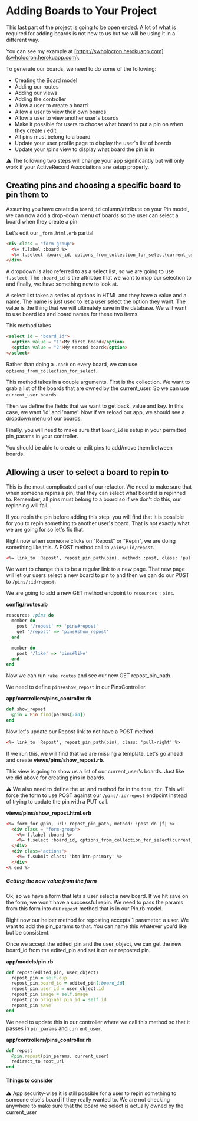 # Adding Boards to Your Project

This last part of the project is going to be open ended. A lot of what is required for adding boards is not new to us but we will be using it in a different way.

You can see my example at [https://swholocron.herokuapp.com](swholocron.herokuapp.com).

To generate our boards, we need to do some of the following:

 * Creating the Board model
 * Adding our routes
 * Adding our views
 * Adding the controller
 * Allow a user to create a board
 * Allow a user to view their own boards
 * Allow a user to view another user's boards
 * Make it possible for users to choose what board to put a pin on when they create / edit
 * All pins must belong to a board
 * Update your user profile page to display the user's list of boards
 * Update your /pins view to display what board the pin is in

 :warning: The following two steps will change your app significantly but will only work if your ActiveRecord Associations are setup properly.

## Creating pins and choosing a specific board to pin them to

Assuming you have created a `board_id` column/attribute on your Pin model, we can now add a drop-down menu of boards so the user can select a board when they create a pin.

Let's edit our `_form.html.erb` partial.

```html
<div class = "form-group">
  <%= f.label :board %>
  <%= f.select :board_id, options_from_collection_for_select(current_user.boards, "id", "name"), class: 'form-control' %>
</div>
```

A dropdown is also referred to as a select list, so we are going to use `f.select`. The `:board_id` is the attribtue that we want to map our selection to and finally, we have something new to look at.

A select list takes a series of options in HTML and they have a value and a name. The name is just used to let a user select the option they want. The value is the thing that we will ultimately save in the database. We will want to use board ids and board names for these two items.

This method takes

```html
<select id = "board_id">
  <option value = "1">My first board</option>
  <option value = "2">My second board</option>
</select>
```

Rather than doing a `.each` on every board, we can use `options_from_collection_for_select`.

This method takes in a couple arguments. First is the collection. We want to grab a list of the boards that are owned by the current_user. So we can use `current_user.boards`.

Then we define the fields that we want to get back, value and key. In this case, we want 'id' and 'name'. Now if we reload our app, we should see a dropdown menu of our boards.

Finally, you will need to make sure that `board_id` is setup in your permitted pin_params in your controller.

You should be able to create or edit pins to add/move them between boards.

## Allowing a user to select a board to repin to

This is the most complicated part of our refactor. We need to make sure that when someone repins a pin, that they can select what board it is repinned to. Remember, all pins must belong to a board so if we don't do this, our repinning will fail.

If you repin the pin before adding this step, you will find that it is possible for you to repin something to another user's board. That is not exactly what we are going for so let's fix that.

Right now when someone clicks on "Repost" or "Repin", we are doing something like this. A POST method call to `/pins/:id/repost`.

```html
<%= link_to 'Repost', repost_pin_path(pin), method: :post, class: 'pull-right' %>
```

We want to change this to be a regular link to a new page. That new page will let our users select a new board to pin to and then we can do our POST to `/pins/:id/repost`.

We are going to add a new GET method endpoint to `resources :pins`.

**config/routes.rb**
```ruby
resources :pins do
  member do
    post '/repost' => 'pins#repost'
    get '/repost' => 'pins#show_repost'
  end

  member do
    post '/like' => 'pins#like'
  end
end
```

Now we can run `rake routes` and see our new GET repost_pin_path.

We need to define `pins#show_repost` in our PinsController.

**app/controllers/pins_controller.rb**
```ruby
def show_repost
  @pin = Pin.find(params[:id])
end
```

Now let's update our Repost link to not have a POST method.

```html
<%= link_to 'Repost', repost_pin_path(pin), class: 'pull-right' %>
```

If we run this, we will find that we are missing a template. Let's go ahead and create **views/pins/show_repost.rb**.

This view is going to show us a list of our current_user's boards. Just like we did above for creating pins in boards.

:warning: We also need to define the url and method for in the `form_for`. This will force the form to use POST against our `/pins/:id/repost` endpoint instead of trying to update the pin with a PUT call.

**views/pins/show_repost.html.erb**

```html
<%= form_for @pin, url: repost_pin_path, method: :post do |f| %>
  <div class = "form-group">
    <%= f.label :board %>
    <%= f.select :board_id, options_from_collection_for_select(current_user.boards, "id", "name"), class: 'form-control' %>
  </div>
  <div class="actions">
    <%= f.submit class: 'btn btn-primary' %>
  </div>
<% end %>
```

##### Getting the new value from the form

Ok, so we have a form that lets a user select a new board. If we hit save on the form, we won't have a successful repin. We need to pass the params from this form into our `repost` method that is in our Pin.rb model.

Right now our helper method for reposting accepts 1 parameter: a user. We want to add the pin_params to that. You can name this whatever you'd like but be consistent.

Once we accept the edited_pin and the user_object, we can get the new board_id from the edited_pin and set it on our reposted pin.

**app/models/pin.rb**
```ruby
def repost(edited_pin, user_object)
  repost_pin = self.dup
  repost_pin.board_id = edited_pin[:board_id]
  repost_pin.user_id = user_object.id
  repost_pin.image = self.image
  repost_pin.original_pin_id = self.id
  repost_pin.save
end
```

We need to update this in our controller where we call this method so that it passes in `pin_params` and `current_user`.

**app/controllers/pins_controller.rb**
```ruby
def repost
  @pin.repost(pin_params, current_user)
  redirect_to root_url
end
```

#### Things to consider

:warning: App security-wise it is still possible for a user to repin something to someone else's board if they really wanted to. We are not checking anywhere to make sure that the board we select is actually owned by the current_user
